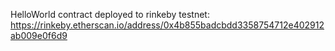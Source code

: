 HelloWorld contract deployed to rinkeby testnet: https://rinkeby.etherscan.io/address/0x4b855badcbdd3358754712e402912ab009e0f6d9
